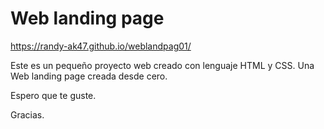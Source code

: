 # Web landing page 
https://randy-ak47.github.io/weblandpag01/

Este es un pequeño proyecto web creado con lenguaje HTML y CSS. Una Web landing page creada desde cero.

Espero que te guste.

Gracias.
